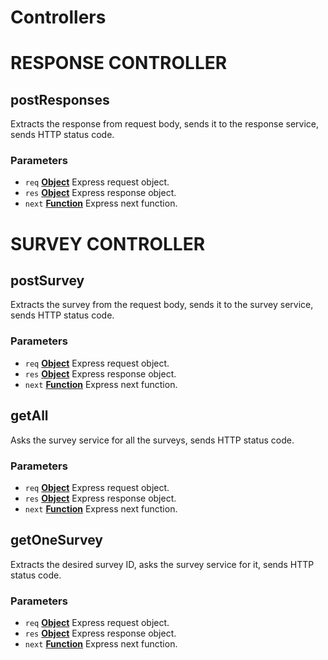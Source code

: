 # Controllers
# RESPONSE CONTROLLER 
<!-- Generated by documentation.js. Update this documentation by updating the source code. -->

## postResponses

Extracts the response from request body, sends it to the response service, sends HTTP status code.

### Parameters

-   `req` **[Object][1]** Express request object.
-   `res` **[Object][1]** Express response object.
-   `next` **[Function][2]** Express next function.

[1]: https://developer.mozilla.org/docs/Web/JavaScript/Reference/Global_Objects/Object

[2]: https://developer.mozilla.org/docs/Web/JavaScript/Reference/Statements/function


# SURVEY CONTROLLER 
<!-- Generated by documentation.js. Update this documentation by updating the source code. -->

## postSurvey

Extracts the survey from the request body, sends it to the survey service, sends HTTP status code.

### Parameters

-   `req` **[Object][1]** Express request object.
-   `res` **[Object][1]** Express response object.
-   `next` **[Function][2]** Express next function.

## getAll

Asks the survey service for all the surveys, sends HTTP status code.

### Parameters

-   `req` **[Object][1]** Express request object.
-   `res` **[Object][1]** Express response object.
-   `next` **[Function][2]** Express next function.

## getOneSurvey

Extracts the desired survey ID, asks the survey service for it, sends HTTP status code.

### Parameters

-   `req` **[Object][1]** Express request object.
-   `res` **[Object][1]** Express response object.
-   `next` **[Function][2]** Express next function.

[1]: https://developer.mozilla.org/docs/Web/JavaScript/Reference/Global_Objects/Object

[2]: https://developer.mozilla.org/docs/Web/JavaScript/Reference/Statements/function


